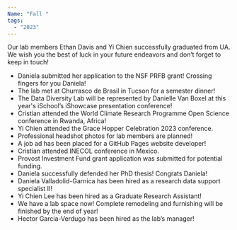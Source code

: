 ```yaml
---
Name: "Fall "
tags:
  - "2023"
---
```

Our lab members Ethan Davis and Yi Chien successfully graduated from UA. We wish you the best of luck in your future endeavors and don’t forget to keep in touch!

* Daniela submitted her application to the NSF PRFB grant! Crossing fingers for you Daniela!
* The lab met at Churrasco de Brasil in Tucson for a semester dinner!
* The Data Diversity Lab will be represented by Danielle Van Boxel at this year's iSchool’s iShowcase presentation conference! 
* Cristian attended the World Climate Research Programme Open Science conference in Rwanda, Africa!
* Yi Chien attended the Grace Hopper Celebration 2023 conference.
* Professional headshot photos for lab members are planned!
* A job ad has been placed for a GitHub Pages website developer!
* Cristian attended INECOL conference in Mexico.
* Provost Investment Fund grant application was submitted for potential funding. 
* Daniela successfully defended her PhD thesis! Congrats Daniela!
* Daniela Valladolid-Garnica has been hired as a research data support specialist II!
* Yi Chien Lee has been hired as a Graduate Research Assistant!
* We have a lab space now! Complete remodeling and furnishing will be finished by the end of year!
* Hector Garcia-Verdugo has been hired as the lab’s manager!
